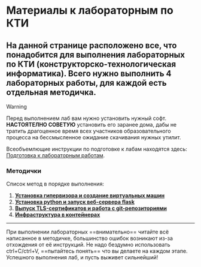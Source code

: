 # Материалы к лабораторным по КТИ
На данной странице расположено все, что понадобится для выполнения лабораторных по КТИ (конструкторско-технологическая информатика).
Всего нужно выполнить 4 лабораторных работы, для каждой есть отдельная методичка.
---
>[!WARNING]
>Перед выполнением лаб вам нужно установить нужный софт. **НАСТОЯТЕЛНО СОВЕТУЮ** установить его заранее дома, дабы не тратить драгоценное время всех участников образовательного процесса на бессмысленное ожидание скачивания нужных утилит.

Всеобъемлющие инструкции по подготовке к лабам находятся здесь: [Подготовка к лабораторным работам](manuals/Preparation_for_labs.md).
### Методички
Список метод в порядке выполнения:
1. [**Установка гипервизора и создание виртуальных машин**](manuals/Lab_1.md)
2. [**Установка python и запуск веб-сервера flask**](manuals/Lab_2.md)
3. [**Выпуск TLS-сертификатов и работа с git-репозиториями**](manuals/Lab_3.md)
4. [**Инфраструктура в контейнерах**](manuals/Lab_4.md)
---
При выполнении лабораторных ==внимательно== читайте всё написанное в методичке, большинство ошибок возникают из-за отхождения от её инструкций. Не надо бездумно использовать ctrl+C/ctrl+V, ==пытайтесь понять== что вы делаете на каждом этапе.
Успешного выполнения лаб, и пусть выживет сильнейший!